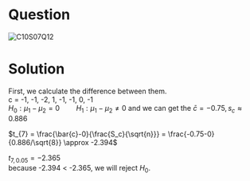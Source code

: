 # Question  
![C10S07Q12](https://github.com/user-attachments/assets/48ee65e0-df88-4b1c-8902-535c4d405498)

# Solution  
First, we calculate the difference between them.  
c = -1, -1, -2, 1, -1, -1, 0, -1  
$H_0:\mu_1 - \mu_2 = 0 \quad \quad H_1:\mu_1 - \mu_2 \neq 0$ 
and we can get the $\bar{c} = -0.75, s_{c} \approx 0.886$  

$t_{7} = \frac{\bar{c}-0}{\frac{S_c}{\sqrt{n}}} = \frac{-0.75-0}{0.886/\sqrt{8}} \approx -2.394$  

$t_{7, 0.05} = -2.365$  
because -2.394 < -2.365, we will reject $H_0$.
